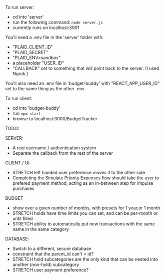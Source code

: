 To run server:
- cd into 'server'
- run the following command: `node server.js`
- currently runs on localhost:3001

You'll need a .env file in the 'server' folder with: 
- "PLAID_CLIENT_ID"
- "PLAID_SECRET"
- "PLAID_ENV=sandbox"
- a placeholder "USER_ID"
- "CALLBACK" set to something that will point back to the server. (I used Ngrok.)

You'll also need an .env file in 'budget-buddy' with "REACT_APP_USER_ID" set to the same thing as the other .env

To run client:
- cd into 'budget-buddy'
- run `npm start`
- browse to localhost:3000/BudgetTracker

TODO:

SERVER:
- A real username / authentication system
- Separate the callback from the rest of the server

CLIENT / UI:
- STRETCH left handed user preference moves it to the other side
- Completing the Simulate Priority Expenses flow should take the user to prefered payment method, acting as an in-between step for impulse purchases

BUDGET
- show over a given number of months, with presets for 1 year,or 1 month
- STRETCH holds have time limits you can set, and can be per-month or until filled
- STRETCH ability to automatically put new transactions with the same name in the same category

DATABASE:
- Switch to a different, secure database
- constraint that the parent_id can't = id?
- STRETCH  hold subcategories are the only kind that can be nested into another (non-hold) subcategory
- STRETCH user payment preference?
